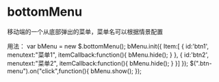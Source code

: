 # bottomMenu
移动端的一个从底部弹出的菜单，菜单名可以根据情景配置

用法：
var bMenu = new $.bottomMenu();
bMenu.init({
    Item:[
        {
            id:'btn1',
            menutext:"菜单1",
            itemCallback:function(){
                bMenu.hide();
            }
        },
        {
            id:'btn2',
            menutext:"菜单2",
            itemCallback:function(){
                bMenu.hide();
            }
        }]
});
$(".btn-menu").on("click",function(){
    bMenu.show();
});
